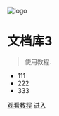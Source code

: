 ![logo](https://docsify.js.org/_media/icon.svg)

# 文档库3

> 使用教程.

* 111
* 222
* 333

[观看教程](https://www.bilibili.com/video/av75403163/)
[进入](#quick-start)